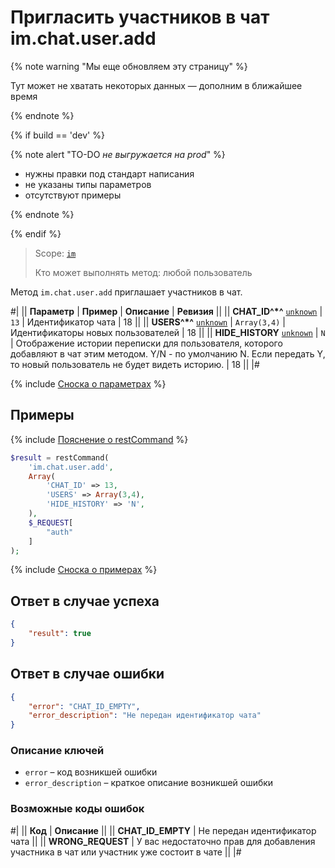 # Приглаcить участников в чат im.chat.user.add

{% note warning "Мы еще обновляем эту страницу" %}

Тут может не хватать некоторых данных — дополним в ближайшее время

{% endnote %}

{% if build == 'dev' %}

{% note alert "TO-DO _не выгружается на prod_" %}

- нужны правки под стандарт написания
- не указаны типы параметров
- отсутствуют примеры

{% endnote %}

{% endif %}

> Scope: [`im`](../../scopes/permissions.md)
>
> Кто может выполнять метод: любой пользователь

Метод `im.chat.user.add` приглашает участников в чат.

#|
|| **Параметр** | **Пример** | **Описание** | **Ревизия** ||
|| **CHAT_ID^*^**
[`unknown`](../../data-types.md) | `13` | Идентификатор чата | 18 ||
|| **USERS^*^**
[`unknown`](../../data-types.md) | `Array(3,4)` | Идентификаторы новых пользователей | 18 ||
|| **HIDE_HISTORY**
[`unknown`](../../data-types.md) | `N` | Отображение истории переписки для пользователя, которого добавляют в чат этим методом. Y/N - по умолчанию N. Если передать Y, то новый пользователь не будет видеть историю. | 18 ||
|#

{% include [Сноска о параметрах](../../../_includes/required.md) %}

## Примеры

{% include [Пояснение о restCommand](../_includes/rest-command.md) %}

```php
$result = restCommand(
    'im.chat.user.add',
    Array(
        'CHAT_ID' => 13,
        'USERS' => Array(3,4),
        'HIDE_HISTORY' => 'N',
    ),
    $_REQUEST[
        "auth"
    ]
);
```

{% include [Сноска о примерах](../../../_includes/examples.md) %}

## Ответ в случае успеха

```json
{
    "result": true
}
```

## Ответ в случае ошибки

```json
{
    "error": "CHAT_ID_EMPTY",
    "error_description": "Не передан идентификатор чата"
}
```

### Описание ключей

- `error` – код возникшей ошибки
- `error_description` – краткое описание возникшей ошибки

### Возможные коды ошибок

#|
|| **Код** | **Описание** ||
|| **CHAT_ID_EMPTY** | Не передан идентификатор чата ||
|| **WRONG_REQUEST** | У вас недостаточно прав для добавления участника в чат или участник уже состоит в чате ||
|#